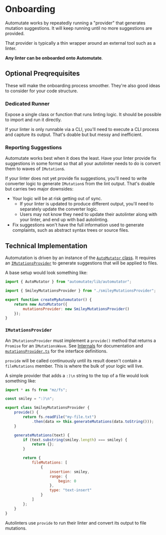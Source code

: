 # Onboarding

Automutate works by repeatedly running a "provider" that generates mutation suggestions.
It will keep running until no more suggestions are provided.

That provider is typically a thin wrapper around an external tool such as a linter.

**Any linter can be onboarded onto Automutate**.


## Optional Preqrequisites

These will make the onboarding process smoother.
They're also good ideas to consider for your code structure.

### Dedicated Runner

Expose a single class or function that runs linting logic.
It should be possible to import and run it directly.

If your linter is only runnable via a CLI, you'll need to execute a CLI process and capture its output.
That's doable but but messy and inefficient.

### Reporting Suggestions

Automutate works best when it does the least.
Have your linter provide fix suggestions in some format so that all your autolinter needs to do is convert them to waves of `IMutation`s.

If your linter does not yet provide fix suggestions, you'll need to write converter logic to generate `IMutation`s from the lint output.
That's doable but carries two major downsides:
* Your logic will be at risk getting out of sync.
    * If your linter is updated to produce different output, you'll need to separately update the converter logic.
    * Users may not know they need to update their autolinter along with your linter, and end up with bad autolinting.
* Fix suggestions won't have the full information used to generate complaints, such as abstract syntax trees or source files.


## Technical Implementation

Automutation is driven by an instance of the [`AutoMutator` class](../src/autoMutator.ts).
It requires an [`IMutationsProvider`](../src/mutationsProvider.ts) to generate suggestions that will be applied to files.

A base setup would look something like:

```javascript
import { AutoMutator } from "automutate/lib/automutator";

import { SmileyMutationsProvider } from "./smileyMutationsProvider";

export function createMyAutomutator() {
    return new AutoMutator({
        mutationsProvider: new SmileyMutationsProvider()
    });
}
```

### `IMutationsProvider`

An `IMutationsProvider` must implement a `provide()` method that returns a `Promise` for an `IMutationsWave`.
See [Internals](internals.md) for documentation and [`mutationsProvider.ts`](../src/mutationsProvider.ts) for the interface definitions.

`provide` will be called continuously until its result doesn't contain a `fileMutations` member.
This is where the bulk of your logic will live.

A simple provider that adds a `:)\n` string to the top of a file would look something like:

```javascript
import * as fs from "mz/fs";

const smiley = ":)\n";

export class SmileyMutationsProvider {
    provide() {
        return fs.readFile("my-file.txt")
            .then(data => this.generateMutations(data.toString()));
    }

    generateMutations(text) {
        if (text.substring(smiley.length) === smiley) {
            return {};
        }

        return {
            fileMutations: [
                {
                    insertion: smiley,
                    range: {
                        begin: 0
                    },
                    type: "text-insert"
                }
            ]
        };
    }
}
```

Autolinters use `provide` to run their linter and convert its output to file mutations.
